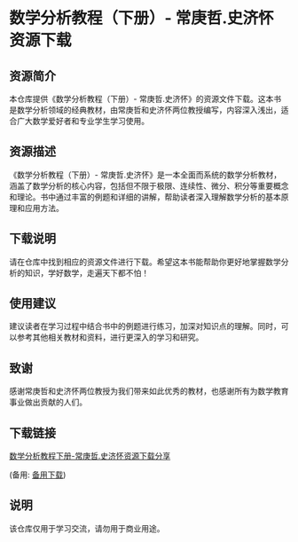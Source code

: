 # 数学分析教程（下册）- 常庚哲.史济怀 资源下载

## 资源简介

本仓库提供《数学分析教程（下册）- 常庚哲.史济怀》的资源文件下载。这本书是数学分析领域的经典教材，由常庚哲和史济怀两位教授编写，内容深入浅出，适合广大数学爱好者和专业学生学习使用。

## 资源描述

《数学分析教程（下册）- 常庚哲.史济怀》是一本全面而系统的数学分析教材，涵盖了数学分析的核心内容，包括但不限于极限、连续性、微分、积分等重要概念和理论。书中通过丰富的例题和详细的讲解，帮助读者深入理解数学分析的基本原理和应用方法。

## 下载说明

请在仓库中找到相应的资源文件进行下载。希望这本书能帮助你更好地掌握数学分析的知识，学好数学，走遍天下都不怕！

## 使用建议

建议读者在学习过程中结合书中的例题进行练习，加深对知识点的理解。同时，可以参考其他相关教材和资料，进行更深入的学习和研究。

## 致谢

感谢常庚哲和史济怀两位教授为我们带来如此优秀的教材，也感谢所有为数学教育事业做出贡献的人们。

## 下载链接
[数学分析教程下册-常庚哲.史济怀资源下载分享](https://pan.quark.cn/s/d9a26290004e) 

(备用: [备用下载](https://pan.baidu.com/s/13LkiUiq68sCr4mk47Vk5-g?pwd=1234))

## 说明

该仓库仅用于学习交流，请勿用于商业用途。
